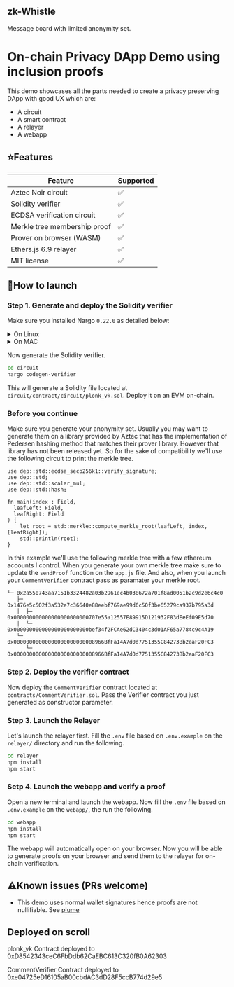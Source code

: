 ## zk-Whistle

Message board with limited anonymity set.

# On-chain Privacy DApp Demo using inclusion proofs

This demo showcases all the parts needed to create a privacy preserving DApp with good UX which are:
* A circuit
* A smart contract
* A relayer
* A webapp

## ⭐Features

| Feature | Supported |
|----------|------------ |
| Aztec Noir circuit | ✅ |
| Solidity verifier | ✅ |
| ECDSA verification circuit | ✅ |
| Merkle tree membership proof | ✅ |
| Prover on browser (WASM) | ✅ |
| Ethers.js 6.9 relayer | ✅ |
| MIT license | ✅ |

## 🚀How to launch

### Step 1. Generate and deploy the Solidity verifier

Make sure you installed Nargo `0.22.0` as detailed below:

<details>
<summary>On Linux</summary>
  
```bash
mkdir -p $HOME/.nargo/bin && \
curl -o $HOME/.nargo/bin/nargo-x86_64-unknown-linux-gnu.tar.gz -L https://github.com/noir-lang/noir/releases/download/v0.22.0/nargo-x86_64-unknown-linux-gnu.tar.gz && \
tar -xvf $HOME/.nargo/bin/nargo-x86_64-unknown-linux-gnu.tar.gz -C $HOME/.nargo/bin/ && \
echo 'export PATH=$PATH:$HOME/.nargo/bin' >> ~/.bashrc && \
source ~/.bashrc
```
</details>

<details>
<summary>On MAC</summary>
  
```bash
mkdir -p $HOME/.nargo/bin && \
curl -o $HOME/.nargo/bin/nargo-x86_64-apple-darwin.tar.gz -L https://github.com/noir-lang/noir/releases/download/v0.22.0/nargo-x86_64-apple-darwin.tar.gz && \
tar -xvf $HOME/.nargo/bin/nargo-x86_64-apple-darwin.tar.gz -C $HOME/.nargo/bin/ && \
echo '\nexport PATH=$PATH:$HOME/.nargo/bin' >> ~/.zshrc && \
source ~/.zshrc
```
</details>

Now generate the Solidity verifier.

```bash
cd circuit
nargo codegen-verifier
```

This will generate a Solidity file located at `circuit/contract/circuit/plonk_vk.sol`. Deploy it on an EVM on-chain.

### Before you continue

Make sure you generate your anonymity set. Usually you may want to generate them on a library provided by Aztec that has the implementation of Pedersen hashing method that matches their prover library. However that library has not been released yet. So for the sake of compatibility we'll use the following circuit to print the merkle tree.

```
use dep::std::ecdsa_secp256k1::verify_signature;
use dep::std;
use dep::std::scalar_mul;
use dep::std::hash;

fn main(index : Field,
  leafLeft: Field,
  leafRight: Field
) {
    let root = std::merkle::compute_merkle_root(leafLeft, index, [leafRight]);
    std::println(root);
}
```

In this example we'll use the following merkle tree with a few ethereum accounts I control. When you generate your own merkle tree make sure to update the `sendProof` function on the `app.js` file. And also, when you launch your `CommentVerifier` contract pass as paramater your merkle root.

```
└─ 0x2a550743aa7151b3324482a03b2961ec4b038672a701f8ad0051b2c9d2e6c4c0
   ├─ 0x1476e5c502f3a532e7c36640e88eebf769ae99d6c50f3be65279ca937b795a3d
   │  ├─ 0x000000000000000000000000707e55a12557E89915D121932F83dEeEf09E5d70
   │  └─ 0x000000000000000000000000bef34f2FCAe62dC3404c3d01AF65a7784c9c4A19
   └─ 0x00000000000000000000000008966BfFa14A7d0d7751355C84273Bb2eaF20FC3
      └─ 0x00000000000000000000000008966BfFa14A7d0d7751355C84273Bb2eaF20FC3
```

### Step 2. Deploy the verifier contract

Now deploy the `CommentVerifier` contract located at `contracts/CommentVerifier.sol`. Pass the Verifier contract you just generated as constructor parameter.

### Step 3. Launch the Relayer

Let's launch the relayer first. Fill the `.env` file based on `.env.example` on the `relayer/` directory and run the following.

```bash
cd relayer
npm install
npm start
```

### Setp 4. Launch the webapp and verify a  proof

Open a new terminal and launch the webapp. Now fill the `.env` file based on `.env.example` on the `webapp/`, the run the following.

```bash
cd webapp
npm install
npm start
```

The webapp will automatically open on your browser. Now you will be able to generate proofs on your browser and send them to the relayer for on-chain verification.

## ⚠️Known issues (PRs welcome)

* This demo uses normal wallet signatures hence proofs are not nullifiable. See [plume](https://github.com/plume-sig/zk-nullifier-sig)

## Deployed on scroll

plonk_vk Contract deployed to 0xD8542343ceC6FbDdb62CaEBC613C320fB0A62303

CommentVerifier Contract deployed to 0xe04725eD16105aB00cbdAC3dD28F5ccB774d29e5
